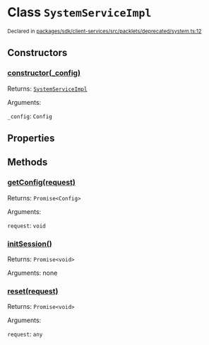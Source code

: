 # Class `SystemServiceImpl`
<sub>Declared in [packages/sdk/client-services/src/packlets/deprecated/system.ts:12](https://github.com/dxos/protocols/blob/main/packages/sdk/client-services/src/packlets/deprecated/system.ts#L12)</sub>




## Constructors
### [constructor(_config)](https://github.com/dxos/protocols/blob/main/packages/sdk/client-services/src/packlets/deprecated/system.ts#L13)


Returns: <code>[SystemServiceImpl](/api/@dxos/client-services/classes/SystemServiceImpl)</code>

Arguments: 

`_config`: <code>Config</code>

## Properties

## Methods
### [getConfig(request)](https://github.com/dxos/protocols/blob/main/packages/sdk/client-services/src/packlets/deprecated/system.ts#L19)


Returns: <code>Promise&lt;Config&gt;</code>

Arguments: 

`request`: <code>void</code>
### [initSession()](https://github.com/dxos/protocols/blob/main/packages/sdk/client-services/src/packlets/deprecated/system.ts#L15)


Returns: <code>Promise&lt;void&gt;</code>

Arguments: none
### [reset(request)](https://github.com/dxos/protocols/blob/main/packages/sdk/client-services/src/packlets/deprecated/system.ts#L23)


Returns: <code>Promise&lt;void&gt;</code>

Arguments: 

`request`: <code>any</code>